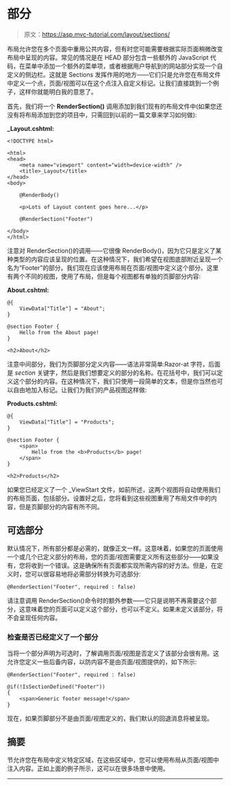 # 部分

> 原文：<https://asp.mvc-tutorial.com/layout/sections/>

布局允许您在多个页面中重用公共内容，但有时您可能需要根据实际页面稍微改变布局中呈现的内容。常见的情况是在 HEAD 部分包含一些额外的 JavaScript 代码，在菜单中添加一个额外的菜单项，或者根据用户导航到的网站部分实现一个自定义的侧边栏。这就是 Sections 发挥作用的地方——它们只是允许您在布局文件中定义一个点，页面/视图可以在这个点注入自定义标记。让我们直接跳到一个例子，这样你就能明白我的意思了。

首先，我们将一个 **RenderSection()** 调用添加到我们现有的布局文件中(如果您还没有将布局添加到您的项目中，只需回到以前的一篇文章来学习如何做):

**_Layout.cshtml:**

```
<!DOCTYPE html>

<html>
<head>
    <meta name="viewport" content="width=device-width" />
    <title>_Layout</title>
</head>
<body>

    @RenderBody()

    <p>Lots of Layout content goes here...</p>

    @RenderSection("Footer")

</body>
</html>
```

注意对 RenderSection()的调用——它很像 RenderBody()，因为它只是定义了某种类型的内容应该呈现的位置。在这种情况下，我们希望在视图底部附近呈现一个名为“Footer”的部分。我们现在应该使用布局在页面/视图中定义这个部分。这里有两个不同的视图，使用了布局，但是每个视图都有单独的页脚部分内容:

**About.cshtml:**

<input type="hidden" name="IL_IN_ARTICLE">

```
@{
    ViewData["Title"] = "About";
}

@section Footer {
    Hello from the About page!
}

<h2>About</h2>
```

注意中间部分，我们为页脚部分定义内容——语法非常简单:Razor-at 字符，后面是 *section* 关键字，然后是我们想要定义的部分的名称。在花括号中，我们可以定义这个部分的内容。在这种情况下，我们只使用一段简单的文本，但是你当然也可以自由地加入标记。让我们为我们的产品视图这样做:

**Products.cshtml:**

```
@{
    ViewData["Title"] = "Products";
}

@section Footer {
    <span>
        Hello from the <b>Products</b> page!
    </span>
}

<h2>Products</h2>
```

如果您已经定义了一个 _ViewStart 文件，如前所述，这两个视图将自动使用我们的布局页面，包括部分。设置好之后，您将看到这些视图重用了布局文件中的内容，但是页脚部分的内容有所不同。

## 可选部分

默认情况下，所有部分都是必需的，就像正文一样。这意味着，如果您的页面使用一个或几个已定义部分的布局，您的页面/视图需要定义所有这些部分——如果没有，您将收到一个错误。这是确保所有页面都实现所需内容的好方法。但是，在定义时，您可以很容易地将必需部分转换为可选部分:

```
@RenderSection("Footer", required : false)
```

请注意调用 RenderSection()命令时的额外参数——它只是说明不再需要这个部分，这意味着您的页面可以定义这个部分，也可以不定义。如果未定义该部分，将不会呈现任何内容。

### 检查是否已经定义了一个部分

当将一个部分声明为可选时，了解调用页面/视图是否定义了该部分会很有用。这允许您定义一些后备内容，以防内容不是由页面/视图提供的，如下所示:

```
@RenderSection("Footer", required : false)

@if(!IsSectionDefined("Footer"))
{
    <span>Generic footer message!</span>
}
```

现在，如果页脚部分不是由页面/视图定义的，我们默认的回退消息将被呈现。

## 摘要

节允许您在布局中定义特定区域，在这些区域中，您可以使用布局从页面/视图中注入内容。正如上面的例子所示，这可以在很多场景中使用。

* * *